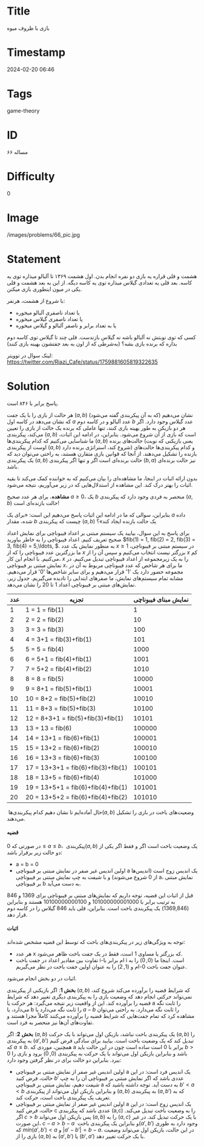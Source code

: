 # Title
بازی با ظروف میوه
# Timestamp
2024-02-20 06:46
# Tags
game-theory
# ID
مساله ۶۶
# Difficulty
0
# Image
/images/problems/66_pic.jpg
# Statement
هشمت و قلی قراره یه بازی دو نفره انجام بدن. اول هشمت ۱۳۶۹ تا آلبالو میذاره توی یه کاسه. بعد قلی یه تعدادی گیلاس میذاره توی یه کاسه دیگه. از این به بعد هشمت و قلی یکی در میون اینطوری بازی میکنن.

با شروع از هشمت، هر‌نفر:
* یا تعداد ناصفری آلبالو میخوره
* یا تعداد‌ ناصفری گیلاس میخوره
* یا به تعداد‌ برابر و ناصفر آلبالو و گیلاس میخوره

کسی که توی نوبتش نه آلبالو باشه نه گیلاس بازندست. قلی چند تا گیلاس توی کاسه دوم بذاره که برنده بازی بشه؟ (به‌شرطی‌ که از اون به بعد جفتشون بهینه بازی کنند)

لینک سوال در توویتر: https://twitter.com/Riazi_Cafe/status/1759881605819322635

# Solution

پاسخ برابر با ۸۴۶ است.

هر حالت از بازی را با یک جفت $(a,b)$ (که به آن پیکربندی گفته می‌شود) نشان ‌می‌دهیم که نشان می‌دهد در کاسه اول $a$ عدد آلبالو و در کاسه دوم $b$ عدد گیلاس وجود دارد. اگر هر دو بازیکن به طور بهینه بازی کنند، تنها عاملی که برنده یک حالت از بازی را تعیین می‌کند، پیکربندی $(a,b)$ است که بازی از آن شروع می‌شود. بنابراین، در ادامه این اثبات، ما شناسایی می‌کنیم که کدام پیکربندی‌ها $(a,b)$ حالت‌های برنده (یعنی بازیکنی که نوبت اوست از پیکربندی $(a,b)$ شروع کند، استراتژی برنده دارد) و کدام پیکربندی‌ها حالت‌های بازنده را تشکیل می‌دهند. از آنجا که قوانین بازی متقارن هستند، به راحتی می‌توان دید که یک پیکربندی $(a,b)$ حالت برنده‌ای است اگر و تنها اگر پیکربندی $(b,a)$ نیز حالت برنده‌ای باشد.

بدون ارائه اثبات در اینجا، ما مشاهده‌ای را بیان می‌کنیم که به خواننده کمک می‌کند تا بقیه اثبات را بهتر درک کند. این مشاهده از استدلال‌هایی که در زیر می‌آوریم، نتیجه می‌شود.

**مشاهده.** برای هر عدد صحیح $a \geq 0$، یک $b$ منحصر به فردی وجود دارد که پیکربندی $(a,b)$ حالت بازنده‌ای است!

بنابراین، سوالی که ما در ادامه این اثبات پاسخ می‌دهیم این است: «برای یک $a$ داده شده، مقدار $b$ چیست که پیکربندی $(a,b)$ یک حالت بازنده ایجاد کند»؟

برای پاسخ به این سوال، بیایید یک سیستم مبتنی بر اعداد فیبوناچی برای نمایش اعداد صحیح تعریف کنیم. اعداد فیبوناچی را به خاطر بیاورید $fib(1) = 1, fib(2) = 2, fib(3) = 3, fib(4) = 5,\ldots, $. به منظور نمایش یک عدد $x \geq 1$ در سیستم مبتنی بر فیبوناچی، ما بزرگترین عدد فیبوناچی را که از $x$ بزرگتر نیست انتخاب می‌کنیم و سپس آن را از $x$ کم می‌کنیم. با انجام این کار، $x$ را به یک زیرمجموعه از اعداد فیبوناچی تبدیل می‌کنیم. در نمایش مبتنی بر فیبوناچی $x$، ما برای هر شاخص که عدد فیبوناچی مربوط به آن در مجموعه حضور دارد یک '1' قرار می‌دهیم و برای سایر شاخص‌ها '0' قرار می‌دهیم. مشابه تمام سیستم‌های نمایش، ما صفرهای ابتدایی را نادیده می‌گیریم. جدول زیر، نمایش‌های مبتنی بر فیبوناچی اعداد 1 تا 20 را نشان می‌دهد.


| عدد     | تجزیه                        | نمایش مبنای فیبوناچی  |
|--------|-----------------------------|--------------------------------|
| 1      | 1 = 1 = fib(1)              | 1                              |
| 2      | 2 = 2 = fib(2)              | 10                             |
| 3      | 3 = 3 = fib(3)              | 100                            |
| 4      | 4 = 3+1 = fib(3)+fib(1)     | 101                            |
| 5      | 5 = 5 = fib(4)              | 1000                           |
| 6      | 6 = 5+1 = fib(4)+fib(1)     | 1001                           |
| 7      | 7 = 5+2 = fib(4)+fib(2)     | 1010                           |
| 8      | 8 = 8 = fib(5)              | 10000                          |
| 9      | 9 = 8+1 = fib(5)+fib(1)     | 10001                          |
| 10     | 10 = 8+2 = fib(5)+fib(2)    | 10010                          |
| 11     | 11 = 8+3 = fib(5)+fib(3)    | 10100                          |
| 12     | 12 = 8+3+1 = fib(5)+fib(3)+fib(1) | 10101                    |
| 13     | 13 = 13 = fib(6)            | 100000                         |
| 14     | 14 = 13+1 = fib(6)+fib(1)   | 100001                         |
| 15     | 15 = 13+2 = fib(6)+fib(2)   | 100010                         |
| 16     | 16 = 13+3 = fib(6)+fib(3)   | 100100                         |
| 17     | 17 = 13+3+1 = fib(6)+fib(3)+fib(1) | 100101                  |
| 18     | 18 = 13+5 = fib(6)+fib(4)   | 101000                         |
| 19     | 19 = 13+5+1 = fib(6)+fib(4)+fib(1) | 101001                  |
| 20     | 20 = 13+5+2 = fib(6)+fib(4)+fib(2) | 101010                  |


حال آماده‌ایم تا نشان دهیم کدام پیکربندی‌ها ‏$‎(a,b)‏$‎ وضعیت‌های باخت در بازی را تشکیل می‌دهند.

#### قضیه
در صورتی که $0 \leq a \leq b$، پیکربندی ‏$‎‏‏‎(a,b)‏$‎ یک وضعیت باخت است اگر و فقط اگر یکی از دو حالت زیر برقرار باشد:
- a = b = 0
- اولین اندیس غیر صفر در نمایش مبتنی بر فیبوناچی a یک اندیس زوج است (اندیس‌ها از 0 شروع می‌شوند) و با شیفت به چپ نمایش مبتنی بر فیبوناچی a، نمایش مبتنی بر فیبوناچی b به دست می‌آید.

قبل از اثبات این قضیه، توجه داریم که نمایش‌های مبتنی بر فیبوناچی برای 1369 و 846 به ترتیب برابر با 101000000001000 و 10100000000100 هستند و بنابراین (1369,846) یک پیکربندی باخت است. بنابراین، قلی باید 846 گیلاس را در کاسه دوم قرار دهد.

#### اثبات
توجه به ویژگی‌های زیر در پیکربندی‌های باخت که توسط این قضیه مشخص شده‌اند:
- هر عدد x که بزرگتر یا مساوی 1 است، فقط در یک جفت باخت ظاهر می‌شود.
- تفاوت بین مقادیر اعداد در جفت باخت i-ام برابر با i است. اینجا ما $(0,0)$ را به عنوان جفت باخت 0-ام و $(1,2)$ را به عنوان اولین جفت باخت در نظر می‌گیریم.

اثبات در دو بخش انجام می‌شود.

**بخش 1**: اگر بازیکنی از پیکربندی $(a, b)$ که شرایط قضیه را برآورده می‌کند شروع کند، نمی‌تواند حرکتی انجام دهد که وضعیت بازی را به پیکربندی دیگری تغییر دهد که شرایط قضیه را برآورده کند. این از واقعیت زیر نتیجه می‌گیرد: هر حرکت یا a را ثابت نگه می‌دارد، یا b را ثابت نگه می‌دارد یا $a-b$ را ثابت نگه می‌دارد. به راحتی می‌توان مشاهده کرد که تمام جفت‌هایی که شرایط قضیه را برآورده می‌کنند کاملاً مجزا هستند و تفاوت‌های آن‌ها نیز منحصر به فرد است.

**بخش 2**: اگر $(a,b)$ یک پیکربندی باخت نباشد، بازیکن اول می‌تواند با یک حرکت $(a,b)$ را به پیکربندی $(a',b')$ تبدیل کند که یک وضعیت باخت است. بیایید برای سادگی فرض کنیم که $a ≤ b$. همچنین، موردی که a برابر با 0 است ساده است چون در این حالت باید $b > 0‏$‎ باشد و بنابراین بازیکن اول می‌تواند با یک حرکت به پیکربندی $(0,0)$ برود و بازی را ببرد. بنابراین دو حالت برای در نظر گرفتن وجود دارد:
- اولین اندیس غیر صفر از نمایش مبتنی بر فیبوناچی a یک اندیس فرد است: در این حالت، فرض کنید $b'$ عددی باشد که اگر نمایش مبتنی بر فیبوناچی آن را به چپ شیفت دهیم، نمایش مبتنی بر فیبوناچی a به دست آید. توجه داشته باشید که $b' < a < b$ و بنابراین بازیکن اول می‌تواند از پیکربندی $(a,b)$ به پیکربندی $(a,b')$ که به تعریف یک پیکربندی باخت است، حرکت کند.
- اولین اندیس غیر صفر از نمایش مبتنی بر فیبوناچی a یک اندیس زوج است: در این حالت، فرض کنید c عددی باشد که پیکربندی (a,c) را به وضعیت باخت تبدیل می‌کند. اگر $c > b$ پس بازیکن اول می‌تواند $(a,b)$ را به $(a,c)$ با یک حرکت تبدیل کند. در غیر این صورت، $c-a > b-a$ و بنابراین یک پیکربندی باخت ‏$(a',b')$ وجود دارد به طوری که $min(a',b') < a$ و $|a'-b'| = b-a$. در این حالت، بازیکن اول می‌تواند وضعیت بازی را از $(a,b)$ به $(a',b')$ یا $(b',a')$ با یک حرکت تغییر دهد.


